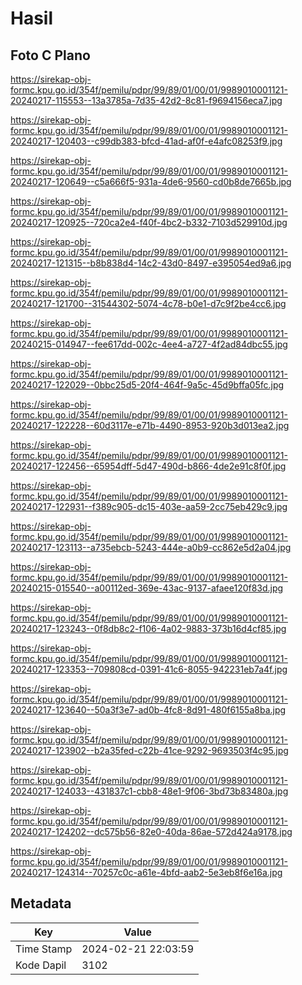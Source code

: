 # Hasil

## Foto C Plano

https://sirekap-obj-formc.kpu.go.id/354f/pemilu/pdpr/99/89/01/00/01/9989010001121-20240217-115553--13a3785a-7d35-42d2-8c81-f9694156eca7.jpg

https://sirekap-obj-formc.kpu.go.id/354f/pemilu/pdpr/99/89/01/00/01/9989010001121-20240217-120403--c99db383-bfcd-41ad-af0f-e4afc08253f9.jpg

https://sirekap-obj-formc.kpu.go.id/354f/pemilu/pdpr/99/89/01/00/01/9989010001121-20240217-120649--c5a666f5-931a-4de6-9560-cd0b8de7665b.jpg

https://sirekap-obj-formc.kpu.go.id/354f/pemilu/pdpr/99/89/01/00/01/9989010001121-20240217-120925--720ca2e4-f40f-4bc2-b332-7103d529910d.jpg

https://sirekap-obj-formc.kpu.go.id/354f/pemilu/pdpr/99/89/01/00/01/9989010001121-20240217-121315--b8b838d4-14c2-43d0-8497-e395054ed9a6.jpg

https://sirekap-obj-formc.kpu.go.id/354f/pemilu/pdpr/99/89/01/00/01/9989010001121-20240217-121700--31544302-5074-4c78-b0e1-d7c9f2be4cc6.jpg

https://sirekap-obj-formc.kpu.go.id/354f/pemilu/pdpr/99/89/01/00/01/9989010001121-20240215-014947--fee617dd-002c-4ee4-a727-4f2ad84dbc55.jpg

https://sirekap-obj-formc.kpu.go.id/354f/pemilu/pdpr/99/89/01/00/01/9989010001121-20240217-122029--0bbc25d5-20f4-464f-9a5c-45d9bffa05fc.jpg

https://sirekap-obj-formc.kpu.go.id/354f/pemilu/pdpr/99/89/01/00/01/9989010001121-20240217-122228--60d3117e-e71b-4490-8953-920b3d013ea2.jpg

https://sirekap-obj-formc.kpu.go.id/354f/pemilu/pdpr/99/89/01/00/01/9989010001121-20240217-122456--65954dff-5d47-490d-b866-4de2e91c8f0f.jpg

https://sirekap-obj-formc.kpu.go.id/354f/pemilu/pdpr/99/89/01/00/01/9989010001121-20240217-122931--f389c905-dc15-403e-aa59-2cc75eb429c9.jpg

https://sirekap-obj-formc.kpu.go.id/354f/pemilu/pdpr/99/89/01/00/01/9989010001121-20240217-123113--a735ebcb-5243-444e-a0b9-cc862e5d2a04.jpg

https://sirekap-obj-formc.kpu.go.id/354f/pemilu/pdpr/99/89/01/00/01/9989010001121-20240215-015540--a00112ed-369e-43ac-9137-afaee120f83d.jpg

https://sirekap-obj-formc.kpu.go.id/354f/pemilu/pdpr/99/89/01/00/01/9989010001121-20240217-123243--0f8db8c2-f106-4a02-9883-373b16d4cf85.jpg

https://sirekap-obj-formc.kpu.go.id/354f/pemilu/pdpr/99/89/01/00/01/9989010001121-20240217-123353--709808cd-0391-41c6-8055-942231eb7a4f.jpg

https://sirekap-obj-formc.kpu.go.id/354f/pemilu/pdpr/99/89/01/00/01/9989010001121-20240217-123640--50a3f3e7-ad0b-4fc8-8d91-480f6155a8ba.jpg

https://sirekap-obj-formc.kpu.go.id/354f/pemilu/pdpr/99/89/01/00/01/9989010001121-20240217-123902--b2a35fed-c22b-41ce-9292-9693503f4c95.jpg

https://sirekap-obj-formc.kpu.go.id/354f/pemilu/pdpr/99/89/01/00/01/9989010001121-20240217-124033--431837c1-cbb8-48e1-9f06-3bd73b83480a.jpg

https://sirekap-obj-formc.kpu.go.id/354f/pemilu/pdpr/99/89/01/00/01/9989010001121-20240217-124202--dc575b56-82e0-40da-86ae-572d424a9178.jpg

https://sirekap-obj-formc.kpu.go.id/354f/pemilu/pdpr/99/89/01/00/01/9989010001121-20240217-124314--70257c0c-a61e-4bfd-aab2-5e3eb8f6e16a.jpg


## Metadata

| Key        | Value               |
| ---------- | ------------------- |
| Time Stamp | 2024-02-21 22:03:59 |
| Kode Dapil | 3102                |



